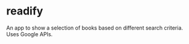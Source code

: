 # readify

An app to show a selection of books based on different search criteria.
Uses Google APIs.
